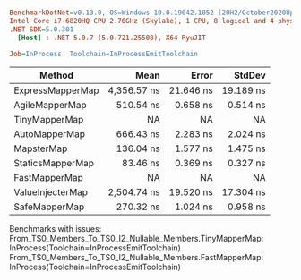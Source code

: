 ``` ini

BenchmarkDotNet=v0.13.0, OS=Windows 10.0.19042.1052 (20H2/October2020Update)
Intel Core i7-6820HQ CPU 2.70GHz (Skylake), 1 CPU, 8 logical and 4 physical cores
.NET SDK=5.0.301
  [Host] : .NET 5.0.7 (5.0.721.25508), X64 RyuJIT

Job=InProcess  Toolchain=InProcessEmitToolchain  

```
|           Method |        Mean |     Error |    StdDev |
|----------------- |------------:|----------:|----------:|
| ExpressMapperMap | 4,356.57 ns | 21.646 ns | 19.189 ns |
|   AgileMapperMap |   510.54 ns |  0.658 ns |  0.514 ns |
|    TinyMapperMap |          NA |        NA |        NA |
|    AutoMapperMap |   666.43 ns |  2.283 ns |  2.024 ns |
|       MapsterMap |   136.04 ns |  1.577 ns |  1.475 ns |
| StaticsMapperMap |    83.46 ns |  0.369 ns |  0.327 ns |
|    FastMapperMap |          NA |        NA |        NA |
| ValueInjecterMap | 2,504.74 ns | 19.520 ns | 17.304 ns |
|    SafeMapperMap |   270.32 ns |  1.024 ns |  0.958 ns |

Benchmarks with issues:
  From_TS0_Members_To_TS0_I2_Nullable_Members.TinyMapperMap: InProcess(Toolchain=InProcessEmitToolchain)
  From_TS0_Members_To_TS0_I2_Nullable_Members.FastMapperMap: InProcess(Toolchain=InProcessEmitToolchain)
